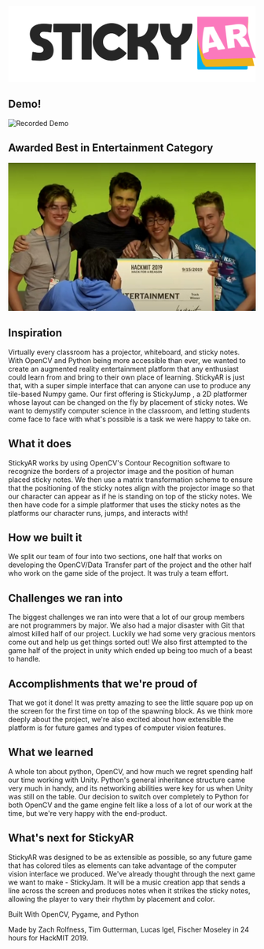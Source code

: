 ![StickyAR](https://github.com/FischerMoseley/HackMIT_StickyNoteAR/blob/master/assets/gamelogos/Logo.png)

## Demo!
![Recorded Demo](https://github.com/FischerMoseley/HackMIT_StickyNoteAR/blob/master/assets/gameplay.gif)

## Awarded Best in Entertainment Category
![Award Ceremony](https://github.com/FischerMoseley/HackMIT_StickyNoteAR/blob/master/assets/award.png)

## Inspiration
Virtually every classroom has a projector, whiteboard, and sticky notes. With OpenCV and Python being more accessible than ever, we wanted to create an augmented reality entertainment platform that any enthusiast could learn from and bring to their own place of learning. StickyAR is just that, with a super simple interface that can anyone can use to produce any tile-based Numpy game. Our first offering is StickyJump , a 2D platformer whose layout can be changed on the fly by placement of sticky notes. We want to demystify computer science in the classroom, and letting students come face to face with what's possible is a task we were happy to take on.

## What it does
StickyAR works by using OpenCV's Contour Recognition software to recognize the borders of a projector image and the position of human placed sticky notes. We then use a matrix transformation scheme to ensure that the positioning of the sticky notes align with the projector image so that our character can appear as if he is standing on top of the sticky notes. We then have code for a simple platformer that uses the sticky notes as the platforms our character runs, jumps, and interacts with!

## How we built it
We split our team of four into two sections, one half that works on developing the OpenCV/Data Transfer part of the project and the other half who work on the game side of the project. It was truly a team effort.

## Challenges we ran into
The biggest challenges we ran into were that a lot of our group members are not programmers by major. We also had a major disaster with Git that almost killed half of our project. Luckily we had some very gracious mentors come out and help us get things sorted out! We also first attempted to the game half of the project in unity which ended up being too much of a beast to handle.

## Accomplishments that we're proud of
That we got it done! It was pretty amazing to see the little square pop up on the screen for the first time on top of the spawning block. As we think more deeply about the project, we're also excited about how extensible the platform is for future games and types of computer vision features.

## What we learned
A whole ton about python, OpenCV, and how much we regret spending half our time working with Unity. Python's general inheritance structure came very much in handy, and its networking abilities were key for us when Unity was still on the table. Our decision to switch over completely to Python for both OpenCV and the game engine felt like a loss of a lot of our work at the time, but we're very happy with the end-product.

## What's next for StickyAR
StickyAR was designed to be as extensible as possible, so any future game that has colored tiles as elements can take advantage of the computer vision interface we produced. We've already thought through the next game we want to make - StickyJam. It will be a music creation app that sends a line across the screen and produces notes when it strikes the sticky notes, allowing the player to vary their rhythm by placement and color.

Built With OpenCV, Pygame, and Python

Made by Zach Rolfness, Tim Gutterman, Lucas Igel, Fischer Moseley in 24 hours for HackMIT 2019.